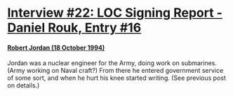 # [Interview #22: LOC Signing Report - Daniel Rouk, Entry #16](https://www.theoryland.com/intvmain.php?i=22#16)

#### [Robert Jordan (18 October 1994)](http://groups.google.com/group/rec.arts.sf.written.robert-jordan/msg/da92bee7eae49851)

Jordan was a nuclear engineer for the Army, doing work on submarines. (Army working on Naval craft?) From there he entered government service of some sort, and when he hurt his knee started writing. (See previous post on details.)

